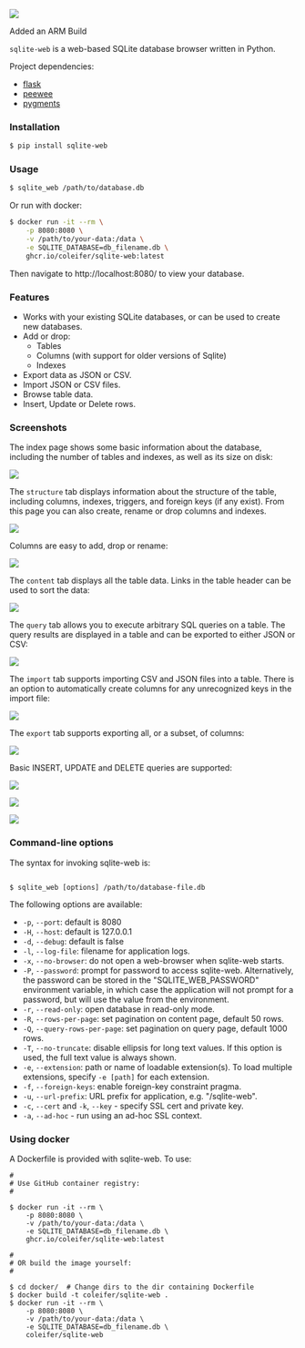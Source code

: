 ![](http://media.charlesleifer.com/blog/photos/sqlite-web.png)

Added an ARM Build

`sqlite-web` is a web-based SQLite database browser written in Python.

Project dependencies:

- [flask](http://flask.pocoo.org)
- [peewee](http://docs.peewee-orm.com)
- [pygments](http://pygments.org)

### Installation

```sh
$ pip install sqlite-web
```

### Usage

```sh
$ sqlite_web /path/to/database.db
```

Or run with docker:

```sh
$ docker run -it --rm \
    -p 8080:8080 \
    -v /path/to/your-data:/data \
    -e SQLITE_DATABASE=db_filename.db \
    ghcr.io/coleifer/sqlite-web:latest
```

Then navigate to http://localhost:8080/ to view your database.

### Features

- Works with your existing SQLite databases, or can be used to create new databases.
- Add or drop:
  - Tables
  - Columns (with support for older versions of Sqlite)
  - Indexes
- Export data as JSON or CSV.
- Import JSON or CSV files.
- Browse table data.
- Insert, Update or Delete rows.

### Screenshots

The index page shows some basic information about the database, including the number of tables and indexes, as well as its size on disk:

![](https://media.charlesleifer.com/blog/photos/im-1694620302295.png)

The `structure` tab displays information about the structure of the table, including columns, indexes, triggers, and foreign keys (if any exist). From this page you can also create, rename or drop columns and indexes.

![](https://media.charlesleifer.com/blog/photos/im-1694620314144.png)

Columns are easy to add, drop or rename:

![](https://media.charlesleifer.com/blog/photos/im-1694620333535.png)

The `content` tab displays all the table data. Links in the table header can be used to sort the data:

![](https://media.charlesleifer.com/blog/photos/im-1707415896996.png)

The `query` tab allows you to execute arbitrary SQL queries on a table. The query results are displayed in a table and can be exported to either JSON or CSV:

![](https://media.charlesleifer.com/blog/photos/im-1707415396996.png)

The `import` tab supports importing CSV and JSON files into a table. There is an option to automatically create columns for any unrecognized keys in the import file:

![](https://media.charlesleifer.com/blog/photos/im-1694620413940.png)

The `export` tab supports exporting all, or a subset, of columns:

![](https://media.charlesleifer.com/blog/photos/im-1694620429054.png)

Basic INSERT, UPDATE and DELETE queries are supported:

![](https://media.charlesleifer.com/blog/photos/im-1694620441528.png)

![](https://media.charlesleifer.com/blog/photos/im-1694620459831.png)

![](https://media.charlesleifer.com/blog/photos/im-1694620475286.png)

### Command-line options

The syntax for invoking sqlite-web is:

```console

$ sqlite_web [options] /path/to/database-file.db
```

The following options are available:

- `-p`, `--port`: default is 8080
- `-H`, `--host`: default is 127.0.0.1
- `-d`, `--debug`: default is false
- `-l`, `--log-file`: filename for application logs.
- `-x`, `--no-browser`: do not open a web-browser when sqlite-web starts.
- `-P`, `--password`: prompt for password to access sqlite-web.
  Alternatively, the password can be stored in the "SQLITE_WEB_PASSWORD"
  environment variable, in which case the application will not prompt for a
  password, but will use the value from the environment.
- `-r`, `--read-only`: open database in read-only mode.
- `-R`, `--rows-per-page`: set pagination on content page, default 50 rows.
- `-Q`, `--query-rows-per-page`: set pagination on query page, default 1000 rows.
- `-T`, `--no-truncate`: disable ellipsis for long text values. If this option
  is used, the full text value is always shown.
- `-e`, `--extension`: path or name of loadable extension(s). To load
  multiple extensions, specify `-e [path]` for each extension.
- `-f`, `--foreign-keys`: enable foreign-key constraint pragma.
- `-u`, `--url-prefix`: URL prefix for application, e.g. "/sqlite-web".
- `-c`, `--cert` and `-k`, `--key` - specify SSL cert and private key.
- `-a`, `--ad-hoc` - run using an ad-hoc SSL context.

### Using docker

A Dockerfile is provided with sqlite-web. To use:

```console
#
# Use GitHub container registry:
#

$ docker run -it --rm \
    -p 8080:8080 \
    -v /path/to/your-data:/data \
    -e SQLITE_DATABASE=db_filename.db \
    ghcr.io/coleifer/sqlite-web:latest

#
# OR build the image yourself:
#

$ cd docker/  # Change dirs to the dir containing Dockerfile
$ docker build -t coleifer/sqlite-web .
$ docker run -it --rm \
    -p 8080:8080 \
    -v /path/to/your-data:/data \
    -e SQLITE_DATABASE=db_filename.db \
    coleifer/sqlite-web
```
